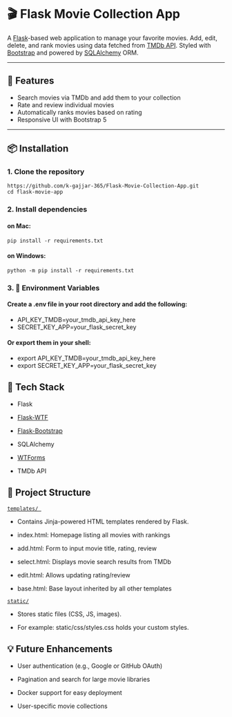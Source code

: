 # 🎬 Flask Movie Collection App

A [Flask](https://flask.palletsprojects.com/en/stable/)-based web application to manage your favorite movies. Add, edit, delete, and rank movies using data fetched from [TMDb API](https://www.themoviedb.org/documentation/api). Styled with [Bootstrap](https://getbootstrap.com/) and powered by [SQLAlchemy](https://flask-sqlalchemy.readthedocs.io/en/stable/) ORM.

---

## 🚀 Features

- Search movies via TMDb and add them to your collection
- Rate and review individual movies
- Automatically ranks movies based on rating
- Responsive UI with Bootstrap 5

---

## 📦 Installation

### 1. Clone the repository

```
https://github.com/k-gajjar-365/Flask-Movie-Collection-App.git
cd flask-movie-app
```
### 2. Install dependencies

#### on Mac:
```
pip install -r requirements.txt
```
#### on Windows:
```
python -m pip install -r requirements.txt
```
### 3. 🔐 Environment Variables
#### Create a .env file in your root directory and add the following:

- API_KEY_TMDB=your_tmdb_api_key_here
- SECRET_KEY_APP=your_flask_secret_key

#### Or export them in your shell:

- export API_KEY_TMDB=your_tmdb_api_key_here
- export SECRET_KEY_APP=your_flask_secret_key

## 🧪 Tech Stack
- Flask

- [Flask-WTF](https://flask-wtf.readthedocs.io/en/1.2.x/)

- [Flask-Bootstrap](https://bootstrap-flask.readthedocs.io/en/stable/)

- SQLAlchemy

- [WTForms](https://pypi.org/project/WTForms/)

- TMDb API

## 📁 Project Structure

[```templates/ ```](https://flask.palletsprojects.com/en/stable/tutorial/templates/)
- Contains Jinja-powered HTML templates rendered by Flask.

- index.html: Homepage listing all movies with rankings

- add.html: Form to input movie title, rating, review

- select.html: Displays movie search results from TMDb

- edit.html: Allows updating rating/review

- base.html: Base layout inherited by all other templates

[``` static/ ```](https://flask.palletsprojects.com/en/stable/tutorial/static/)
- Stores static files (CSS, JS, images).

- For example: static/css/styles.css holds your custom styles.

## 💡 Future Enhancements
- User authentication (e.g., Google or GitHub OAuth)

- Pagination and search for large movie libraries

- Docker support for easy deployment

- User-specific movie collections
